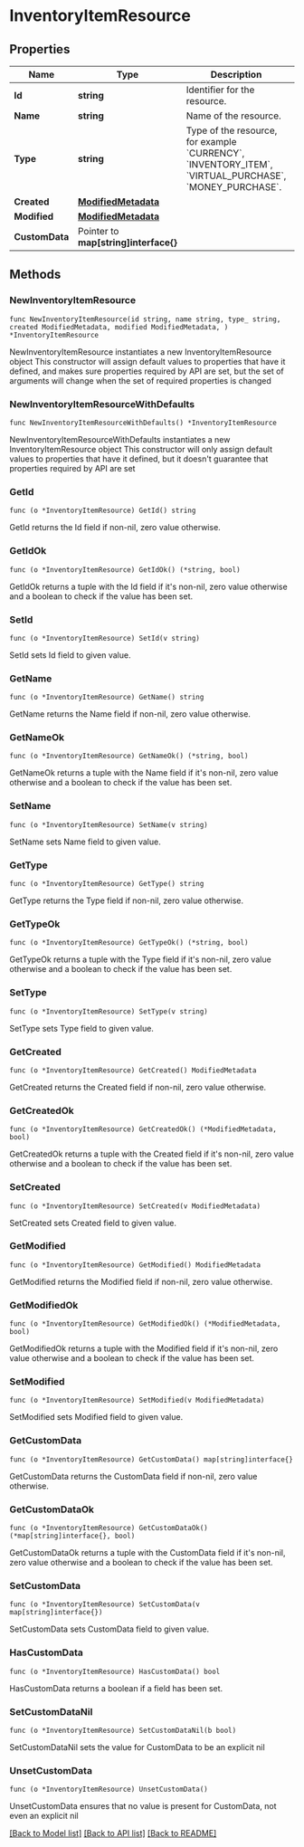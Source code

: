 # InventoryItemResource

## Properties

Name | Type | Description | Notes
------------ | ------------- | ------------- | -------------
**Id** | **string** | Identifier for the resource. | 
**Name** | **string** | Name of the resource. | 
**Type** | **string** | Type of the resource, for example &#x60;CURRENCY&#x60;, &#x60;INVENTORY_ITEM&#x60;, &#x60;VIRTUAL_PURCHASE&#x60;, &#x60;MONEY_PURCHASE&#x60;. | 
**Created** | [**ModifiedMetadata**](ModifiedMetadata.md) |  | 
**Modified** | [**ModifiedMetadata**](ModifiedMetadata.md) |  | 
**CustomData** | Pointer to **map[string]interface{}** |  | [optional] 

## Methods

### NewInventoryItemResource

`func NewInventoryItemResource(id string, name string, type_ string, created ModifiedMetadata, modified ModifiedMetadata, ) *InventoryItemResource`

NewInventoryItemResource instantiates a new InventoryItemResource object
This constructor will assign default values to properties that have it defined,
and makes sure properties required by API are set, but the set of arguments
will change when the set of required properties is changed

### NewInventoryItemResourceWithDefaults

`func NewInventoryItemResourceWithDefaults() *InventoryItemResource`

NewInventoryItemResourceWithDefaults instantiates a new InventoryItemResource object
This constructor will only assign default values to properties that have it defined,
but it doesn't guarantee that properties required by API are set

### GetId

`func (o *InventoryItemResource) GetId() string`

GetId returns the Id field if non-nil, zero value otherwise.

### GetIdOk

`func (o *InventoryItemResource) GetIdOk() (*string, bool)`

GetIdOk returns a tuple with the Id field if it's non-nil, zero value otherwise
and a boolean to check if the value has been set.

### SetId

`func (o *InventoryItemResource) SetId(v string)`

SetId sets Id field to given value.


### GetName

`func (o *InventoryItemResource) GetName() string`

GetName returns the Name field if non-nil, zero value otherwise.

### GetNameOk

`func (o *InventoryItemResource) GetNameOk() (*string, bool)`

GetNameOk returns a tuple with the Name field if it's non-nil, zero value otherwise
and a boolean to check if the value has been set.

### SetName

`func (o *InventoryItemResource) SetName(v string)`

SetName sets Name field to given value.


### GetType

`func (o *InventoryItemResource) GetType() string`

GetType returns the Type field if non-nil, zero value otherwise.

### GetTypeOk

`func (o *InventoryItemResource) GetTypeOk() (*string, bool)`

GetTypeOk returns a tuple with the Type field if it's non-nil, zero value otherwise
and a boolean to check if the value has been set.

### SetType

`func (o *InventoryItemResource) SetType(v string)`

SetType sets Type field to given value.


### GetCreated

`func (o *InventoryItemResource) GetCreated() ModifiedMetadata`

GetCreated returns the Created field if non-nil, zero value otherwise.

### GetCreatedOk

`func (o *InventoryItemResource) GetCreatedOk() (*ModifiedMetadata, bool)`

GetCreatedOk returns a tuple with the Created field if it's non-nil, zero value otherwise
and a boolean to check if the value has been set.

### SetCreated

`func (o *InventoryItemResource) SetCreated(v ModifiedMetadata)`

SetCreated sets Created field to given value.


### GetModified

`func (o *InventoryItemResource) GetModified() ModifiedMetadata`

GetModified returns the Modified field if non-nil, zero value otherwise.

### GetModifiedOk

`func (o *InventoryItemResource) GetModifiedOk() (*ModifiedMetadata, bool)`

GetModifiedOk returns a tuple with the Modified field if it's non-nil, zero value otherwise
and a boolean to check if the value has been set.

### SetModified

`func (o *InventoryItemResource) SetModified(v ModifiedMetadata)`

SetModified sets Modified field to given value.


### GetCustomData

`func (o *InventoryItemResource) GetCustomData() map[string]interface{}`

GetCustomData returns the CustomData field if non-nil, zero value otherwise.

### GetCustomDataOk

`func (o *InventoryItemResource) GetCustomDataOk() (*map[string]interface{}, bool)`

GetCustomDataOk returns a tuple with the CustomData field if it's non-nil, zero value otherwise
and a boolean to check if the value has been set.

### SetCustomData

`func (o *InventoryItemResource) SetCustomData(v map[string]interface{})`

SetCustomData sets CustomData field to given value.

### HasCustomData

`func (o *InventoryItemResource) HasCustomData() bool`

HasCustomData returns a boolean if a field has been set.

### SetCustomDataNil

`func (o *InventoryItemResource) SetCustomDataNil(b bool)`

 SetCustomDataNil sets the value for CustomData to be an explicit nil

### UnsetCustomData
`func (o *InventoryItemResource) UnsetCustomData()`

UnsetCustomData ensures that no value is present for CustomData, not even an explicit nil

[[Back to Model list]](../README.md#documentation-for-models) [[Back to API list]](../README.md#documentation-for-api-endpoints) [[Back to README]](../README.md)


